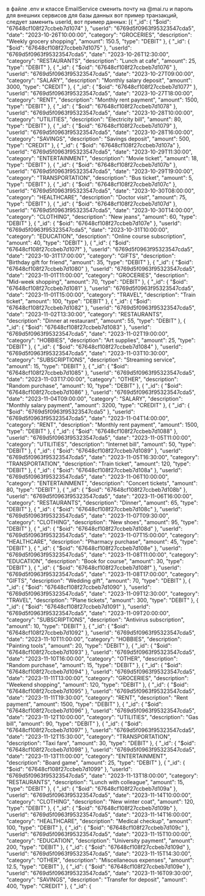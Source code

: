 в файле .env и классе EmailService сменить почту на @mai.ru и пароль для внешних сервисов 
для базы данных вот пример транзакций, следует заменить userId, вот пример данных:
[{
  "_id": {
    "$oid": "67648cf108f27ccbeb7d1074"
  },
  "userId": "6769d5f0963f95323547cda5",
  "date": "2023-10-26T10:00:00",
  "category": "GROCERIES",
  "description": "Weekly grocery shopping",
  "amount": 150.5,
  "type": "DEBIT"
},
{
  "_id": {
    "$oid": "67648cf108f27ccbeb7d1075"
  },
  "userId": "6769d5f0963f95323547cda5",
  "date": "2023-10-26T12:30:00",
  "category": "RESTAURANTS",
  "description": "Lunch at cafe",
  "amount": 25,
  "type": "DEBIT"
},
{
  "_id": {
    "$oid": "67648cf108f27ccbeb7d1076"
  },
  "userId": "6769d5f0963f95323547cda5",
  "date": "2023-10-27T09:00:00",
  "category": "SALARY",
  "description": "Monthly salary deposit",
  "amount": 3000,
  "type": "CREDIT"
},
{
  "_id": {
    "$oid": "67648cf108f27ccbeb7d1077"
  },
  "userId": "6769d5f0963f95323547cda5",
  "date": "2023-10-27T18:00:00",
  "category": "RENT",
  "description": "Monthly rent payment",
  "amount": 1500,
  "type": "DEBIT"
},
{
  "_id": {
    "$oid": "67648cf108f27ccbeb7d1078"
  },
  "userId": "6769d5f0963f95323547cda5",
  "date": "2023-10-28T10:00:00",
  "category": "UTILITIES",
  "description": "Electricity bill",
  "amount": 80,
  "type": "DEBIT"
},
{
  "_id": {
    "$oid": "67648cf108f27ccbeb7d1079"
  },
  "userId": "6769d5f0963f95323547cda5",
  "date": "2023-10-28T16:00:00",
  "category": "SAVINGS",
  "description": "Savings deposit",
  "amount": 500,
  "type": "CREDIT"
},
{
  "_id": {
    "$oid": "67648cf108f27ccbeb7d107a"
  },
  "userId": "6769d5f0963f95323547cda5",
  "date": "2023-10-29T11:30:00",
  "category": "ENTERTAINMENT",
  "description": "Movie ticket",
  "amount": 18,
  "type": "DEBIT"
},
{
  "_id": {
    "$oid": "67648cf108f27ccbeb7d107b"
  },
  "userId": "6769d5f0963f95323547cda5",
  "date": "2023-10-29T19:00:00",
  "category": "TRANSPORTATION",
  "description": "Bus ticket",
  "amount": 5,
  "type": "DEBIT"
},
{
  "_id": {
    "$oid": "67648cf108f27ccbeb7d107c"
  },
  "userId": "6769d5f0963f95323547cda5",
  "date": "2023-10-30T08:00:00",
  "category": "HEALTHCARE",
  "description": "Doctor visit",
  "amount": 75,
  "type": "DEBIT"
},
{
  "_id": {
    "$oid": "67648cf108f27ccbeb7d107d"
  },
  "userId": "6769d5f0963f95323547cda5",
  "date": "2023-10-30T14:00:00",
  "category": "CLOTHING",
  "description": "New jeans",
  "amount": 60,
  "type": "DEBIT"
},
{
  "_id": {
    "$oid": "67648cf108f27ccbeb7d107e"
  },
  "userId": "6769d5f0963f95323547cda5",
  "date": "2023-10-31T10:00:00",
  "category": "EDUCATION",
  "description": "Online course subscription",
  "amount": 40,
  "type": "DEBIT"
},
{
  "_id": {
    "$oid": "67648cf108f27ccbeb7d107f"
  },
  "userId": "6769d5f0963f95323547cda5",
  "date": "2023-10-31T17:00:00",
  "category": "GIFTS",
  "description": "Birthday gift for friend",
  "amount": 35,
  "type": "DEBIT"
},
{
  "_id": {
    "$oid": "67648cf108f27ccbeb7d1080"
  },
  "userId": "6769d5f0963f95323547cda5",
  "date": "2023-11-01T11:00:00",
  "category": "GROCERIES",
  "description": "Mid-week shopping",
  "amount": 70,
  "type": "DEBIT"
},
{
  "_id": {
    "$oid": "67648cf108f27ccbeb7d1081"
  },
  "userId": "6769d5f0963f95323547cda5",
  "date": "2023-11-01T15:00:00",
  "category": "TRAVEL",
  "description": "Train ticket",
  "amount": 100,
  "type": "DEBIT"
},
{
  "_id": {
    "$oid": "67648cf108f27ccbeb7d1082"
  },
  "userId": "6769d5f0963f95323547cda5",
  "date": "2023-11-02T13:30:00",
  "category": "RESTAURANTS",
  "description": "Dinner at restaurant",
  "amount": 55,
  "type": "DEBIT"
},
{
  "_id": {
    "$oid": "67648cf108f27ccbeb7d1083"
  },
  "userId": "6769d5f0963f95323547cda5",
  "date": "2023-11-02T19:00:00",
  "category": "HOBBIES",
  "description": "Art supplies",
  "amount": 25,
  "type": "DEBIT"
},
{
  "_id": {
    "$oid": "67648cf108f27ccbeb7d1084"
  },
  "userId": "6769d5f0963f95323547cda5",
  "date": "2023-11-03T10:30:00",
  "category": "SUBSCRIPTIONS",
  "description": "Streaming service",
  "amount": 15,
  "type": "DEBIT"
},
{
  "_id": {
    "$oid": "67648cf108f27ccbeb7d1085"
  },
  "userId": "6769d5f0963f95323547cda5",
  "date": "2023-11-03T17:00:00",
  "category": "OTHER",
  "description": "Random purchase",
  "amount": 10,
  "type": "DEBIT"
},
{
  "_id": {
    "$oid": "67648cf108f27ccbeb7d1086"
  },
  "userId": "6769d5f0963f95323547cda5",
  "date": "2023-11-04T09:00:00",
  "category": "SALARY",
  "description": "Monthly salary payment",
  "amount": 3200,
  "type": "CREDIT"
},
{
  "_id": {
    "$oid": "6769d5f0963f95323547cda5"
  },
  "userId": "6769d5f0963f95323547cda5",
  "date": "2023-11-04T14:00:00",
  "category": "RENT",
  "description": "Monthly rent payment",
  "amount": 1500,
  "type": "DEBIT"
},
{
  "_id": {
    "$oid": "67648cf108f27ccbeb7d1088"
  },
  "userId": "6769d5f0963f95323547cda5",
  "date": "2023-11-05T11:00:00",
  "category": "UTILITIES",
  "description": "Internet bill",
  "amount": 50,
  "type": "DEBIT"
},
{
  "_id": {
    "$oid": "67648cf108f27ccbeb7d1089"
  },
  "userId": "6769d5f0963f95323547cda5",
  "date": "2023-11-05T16:30:00",
  "category": "TRANSPORTATION",
  "description": "Train ticket",
  "amount": 120,
  "type": "DEBIT"
},
{
  "_id": {
    "$oid": "67648cf108f27ccbeb7d108a"
  },
  "userId": "6769d5f0963f95323547cda5",
  "date": "2023-11-06T10:00:00",
  "category": "ENTERTAINMENT",
  "description": "Concert tickets",
  "amount": 80,
  "type": "DEBIT"
},
{
  "_id": {
    "$oid": "67648cf108f27ccbeb7d108b"
  },
  "userId": "6769d5f0963f95323547cda5",
  "date": "2023-11-06T16:00:00",
  "category": "RESTAURANTS",
  "description": "Dinner",
  "amount": 65,
  "type": "DEBIT"
},
{
  "_id": {
    "$oid": "67648cf108f27ccbeb7d108c"
  },
  "userId": "6769d5f0963f95323547cda5",
  "date": "2023-11-07T09:30:00",
  "category": "CLOTHING",
  "description": "New shoes",
  "amount": 95,
  "type": "DEBIT"
},
{
  "_id": {
    "$oid": "67648cf108f27ccbeb7d108d"
  },
  "userId": "6769d5f0963f95323547cda5",
  "date": "2023-11-07T15:00:00",
  "category": "HEALTHCARE",
  "description": "Pharmacy purchase",
  "amount": 45,
  "type": "DEBIT"
},
{
  "_id": {
    "$oid": "67648cf108f27ccbeb7d108e"
  },
  "userId": "6769d5f0963f95323547cda5",
  "date": "2023-11-08T11:00:00",
  "category": "EDUCATION",
  "description": "Book for course",
  "amount": 30,
  "type": "DEBIT"
},
{
  "_id": {
    "$oid": "67648cf108f27ccbeb7d108f"
  },
  "userId": "6769d5f0963f95323547cda5",
  "date": "2023-11-08T17:00:00",
  "category": "GIFTS",
  "description": "Wedding gift",
  "amount": 70,
  "type": "DEBIT"
},
{
  "_id": {
    "$oid": "67648cf108f27ccbeb7d1090"
  },
  "userId": "6769d5f0963f95323547cda5",
  "date": "2023-11-09T12:30:00",
  "category": "TRAVEL",
  "description": "Plane tickets",
  "amount": 300,
  "type": "DEBIT"
},
{
  "_id": {
    "$oid": "67648cf108f27ccbeb7d1091"
  },
  "userId": "6769d5f0963f95323547cda5",
  "date": "2023-11-09T20:00:00",
  "category": "SUBSCRIPTIONS",
  "description": "Antivirus subscription",
  "amount": 10,
  "type": "DEBIT"
},
{
  "_id": {
    "$oid": "67648cf108f27ccbeb7d1092"
  },
  "userId": "6769d5f0963f95323547cda5",
  "date": "2023-11-10T11:00:00",
  "category": "HOBBIES",
  "description": "Painting tools",
  "amount": 20,
  "type": "DEBIT"
},
{
  "_id": {
    "$oid": "67648cf108f27ccbeb7d1093"
  },
  "userId": "6769d5f0963f95323547cda5",
  "date": "2023-11-10T16:00:00",
  "category": "OTHER",
  "description": "Random purchase",
  "amount": 15,
  "type": "DEBIT"
},
{
  "_id": {
    "$oid": "67648cf108f27ccbeb7d1094"
  },
  "userId": "6769d5f0963f95323547cda5",
  "date": "2023-11-11T13:00:00",
  "category": "GROCERIES",
  "description": "Weekend shopping",
  "amount": 120,
  "type": "DEBIT"
},
{
  "_id": {
    "$oid": "67648cf108f27ccbeb7d1095"
  },
  "userId": "6769d5f0963f95323547cda5",
  "date": "2023-11-11T19:30:00",
  "category": "RENT",
  "description": "Rent payment",
  "amount": 1500,
  "type": "DEBIT"
},
{
  "_id": {
    "$oid": "67648cf108f27ccbeb7d1096"
  },
  "userId": "6769d5f0963f95323547cda5",
  "date": "2023-11-12T10:00:00",
  "category": "UTILITIES",
  "description": "Gas bill",
  "amount": 90,
  "type": "DEBIT"
},
{
  "_id": {
    "$oid": "67648cf108f27ccbeb7d1097"
  },
  "userId": "6769d5f0963f95323547cda5",
  "date": "2023-11-12T15:30:00",
  "category": "TRANSPORTATION",
  "description": "Taxi fare",
  "amount": 30,
  "type": "DEBIT"
},
{
  "_id": {
    "$oid": "67648cf108f27ccbeb7d1098"
  },
  "userId": "6769d5f0963f95323547cda5",
  "date": "2023-11-13T11:00:00",
  "category": "ENTERTAINMENT",
  "description": "Board game",
  "amount": 25,
  "type": "DEBIT"
},
{
  "_id": {
    "$oid": "67648cf108f27ccbeb7d1099"
  },
  "userId": "6769d5f0963f95323547cda5",
  "date": "2023-11-13T18:00:00",
  "category": "RESTAURANTS",
  "description": "Lunch with colleague",
  "amount": 15,
  "type": "DEBIT"
},
{
  "_id": {
    "$oid": "67648cf108f27ccbeb7d109a"
  },
  "userId": "6769d5f0963f95323547cda5",
  "date": "2023-11-14T10:00:00",
  "category": "CLOTHING",
  "description": "New winter coat",
  "amount": 120,
  "type": "DEBIT"
},
{
  "_id": {
    "$oid": "67648cf108f27ccbeb7d109b"
  },
  "userId": "6769d5f0963f95323547cda5",
  "date": "2023-11-14T16:00:00",
  "category": "HEALTHCARE",
  "description": "Medical checkup",
  "amount": 100,
  "type": "DEBIT"
},
{
  "_id": {
    "$oid": "67648cf108f27ccbeb7d109c"
  },
  "userId": "6769d5f0963f95323547cda5",
  "date": "2023-11-15T10:00:00",
  "category": "EDUCATION",
  "description": "University payment",
  "amount": 200,
  "type": "DEBIT"
},
{
  "_id": {
    "$oid": "67648cf108f27ccbeb7d109d"
  },
  "userId": "6769d5f0963f95323547cda5",
  "date": "2023-11-15T14:30:00",
  "category": "OTHER",
  "description": "Miscellaneous expenses",
  "amount": 12.5,
  "type": "DEBIT"
},
{
  "_id": {
    "$oid": "67648cf108f27ccbeb7d109e"
  },
  "userId": "6769d5f0963f95323547cda5",
  "date": "2023-11-16T09:30:00",
  "category": "SAVINGS",
  "description": "Transfer for deposit",
  "amount": 400,
  "type": "CREDIT"
},
{
  "_id": {
 
